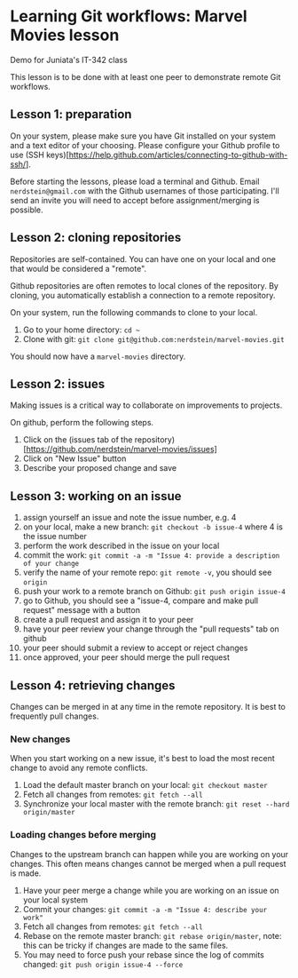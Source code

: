 # Learning Git workflows: Marvel Movies lesson
Demo for Juniata's IT-342 class

This lesson is to be done with at least one peer to demonstrate remote Git workflows.

## Lesson 1: preparation

On your system, please make sure you have Git installed on your system and a text editor of your choosing. Please configure 
your Github profile to use (SSH keys)[https://help.github.com/articles/connecting-to-github-with-ssh/].

Before starting the lessons, please load a terminal and Github. Email `nerdstein@gmail.com` with the Github usernames of 
those participating. I'll send an invite you will need to accept before assignment/merging is possible.

## Lesson 2: cloning repositories

Repositories are self-contained. You can have one on your local and one that would be considered a "remote". 

Github repositories are often remotes to local clones of the repository. By cloning, you automatically establish a connection 
to a remote repository.

On your system, run the following commands to clone to your local.

1. Go to your home directory: `cd ~` 
1. Clone with git: `git clone git@github.com:nerdstein/marvel-movies.git`

You should now have a `marvel-movies` directory.

## Lesson 2: issues

Making issues is a critical way to collaborate on improvements to projects. 

On github, perform the following steps.

1. Click on the (issues tab of the repository)[https://github.com/nerdstein/marvel-movies/issues]
1. Click on "New Issue" button
1. Describe your proposed change and save

## Lesson 3: working on an issue

1. assign yourself an issue and note the issue number, e.g. 4
1. on your local, make a new branch: `git checkout -b issue-4` where 4 is the issue number
1. perform the work described in the issue on your local
1. commit the work: `git commit -a -m "Issue 4: provide a description of your change`
1. verify the name of your remote repo: `git remote -v`, you should see `origin`
1. push your work to a remote branch on Github: `git push origin issue-4`
1. go to Github, you should see a "issue-4, compare and make pull request" message with a button
1. create a pull request and assign it to your peer
1. have your peer review your change through the "pull requests" tab on github
1. your peer should submit a review to accept or reject changes
1. once approved, your peer should merge the pull request

## Lesson 4: retrieving changes

Changes can be merged in at any time in the remote repository. It is best to frequently pull changes.

### New changes
When you start working on a new issue, it's best to load the most recent change to avoid any remote conflicts.

1. Load the default master branch on your local: `git checkout master`
1. Fetch all changes from remotes: `git fetch --all`
1. Synchronize your local master with the remote branch: `git reset --hard origin/master`

### Loading changes before merging
Changes to the upstream branch can happen while you are working on your changes. This often means changes cannot be merged 
when a pull request is made.

1. Have your peer merge a change while you are working on an issue on your local system
1. Commit your changes: `git commit -a -m "Issue 4: describe your work"`
1. Fetch all changes from remotes: `git fetch --all`
1. Rebase on the remote master branch: `git rebase origin/master`, note: this can be tricky if changes are made to the same files.
1. You may need to force push your rebase since the log of commits changed: `git push origin issue-4 --force`



